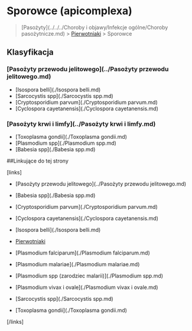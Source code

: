 # Sporowce (apicomplexa)

> [Pasożyty](../../../Choroby i objawy/Infekcje ogólne/Choroby pasożytnicze.md) > [Pierwotniaki](./Pierwotniaki.md) > Sporowce



## Klasyfikacja

### [Pasożyty przewodu jelitowego](../Pasożyty przewodu jelitowego.md)

- [Isospora belli](./Isospora belli.md)
- [Sarcocystis spp](./Sarcocystis spp.md)
- [Cryptosporidium parvum](./Cryptosporidium parvum.md)
- [Cyclospora cayetanensis](./Cyclospora cayetanensis.md)






### [Pasożyty krwi i limfy](../Pasożyty krwi i limfy.md)

- [Toxoplasma gondii](./Toxoplasma gondii.md)
- [Plasmodium spp](./Plasmodium spp.md)
- [Babesia spp](./Babesia spp.md)




##Linkujące do tej strony

[links]

- [Pasożyty przewodu jelitowego](../Pasożyty przewodu jelitowego.md)

- [Babesia spp](./Babesia spp.md)

- [Cryptosporidium parvum](./Cryptosporidium parvum.md)

- [Cyclospora cayetanensis](./Cyclospora cayetanensis.md)

- [Isospora belli](./Isospora belli.md)

- [Pierwotniaki](./Pierwotniaki.md)

- [Plasmodium falciparum](./Plasmodium falciparum.md)

- [Plasmodium malariae](./Plasmodium malariae.md)

- [Plasmodium spp (zarodziec malarii)](./Plasmodium spp.md)

- [Plasmodium vivax i ovale](./Plasmodium vivax i ovale.md)

- [Sarcocystis spp](./Sarcocystis spp.md)

- [Toxoplasma gondii](./Toxoplasma gondii.md)


[/links]

